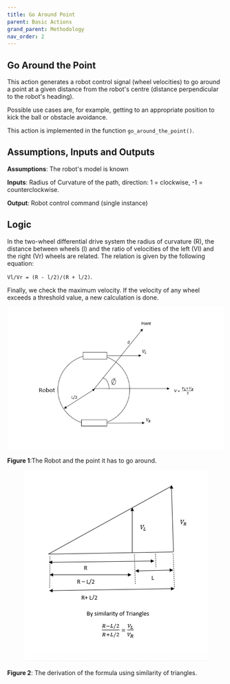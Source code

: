 ```yaml
---
title: Go Around Point
parent: Basic Actions
grand_parent: Methodology
nav_order: 2
---
```


## Go Around the Point
This action generates a robot control signal (wheel velocities) to go around a point at a given distance from the robot's centre 
(distance perpendicular to the robot's heading).

Possible use cases are, for example, getting to an appropriate position to kick the ball or obstacle avoidance.

This action is implemented in the function `go_around_the_point()`. 

## Assumptions, Inputs and Outputs
__Assumptions__: The robot's model is known

__Inputs__: Radius of Curvature of the path, direction: 1 = clockwise, -1 = counterclockwise.

__Output__: Robot control command (single instance)

## Logic
In the two-wheel differential drive system the radius of curvature (R), the distance between wheels (l) and the ratio of velocities of the left (Vl) and the
right (Vr) wheels are related. The relation is given by the following equation:

`Vl/Vr = (R - l/2)/(R + l/2)`.

Finally, we check the maximum velocity. If the velocity of any wheel exceeds a threshold value, a new calculation is done.

<p align="center">
  <img src="../../Images/GoingAroundOne.jpeg">
</p>

__Figure 1__:The Robot and the point it has to go around.

<p align="center">
  <img src="../../Images/GoAroundAPoint.png">
</p>

__Figure 2__:</b> The derivation of the formula using similarity of triangles.
